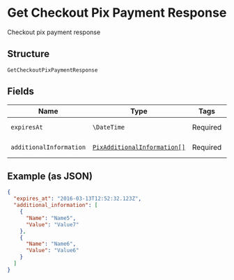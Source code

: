 
# Get Checkout Pix Payment Response

Checkout pix payment response

## Structure

`GetCheckoutPixPaymentResponse`

## Fields

| Name | Type | Tags | Description | Getter | Setter |
|  --- | --- | --- | --- | --- | --- |
| `expiresAt` | `\DateTime` | Required | Expires at | getExpiresAt(): \DateTime | setExpiresAt(\DateTime expiresAt): void |
| `additionalInformation` | [`PixAdditionalInformation[]`](../../doc/models/pix-additional-information.md) | Required | Additional information | getAdditionalInformation(): array | setAdditionalInformation(array additionalInformation): void |

## Example (as JSON)

```json
{
  "expires_at": "2016-03-13T12:52:32.123Z",
  "additional_information": [
    {
      "Name": "Name5",
      "Value": "Value7"
    },
    {
      "Name": "Name6",
      "Value": "Value6"
    }
  ]
}
```

